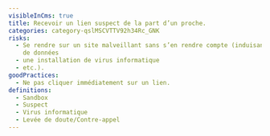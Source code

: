 ```yaml
---
visibleInCms: true
title: Recevoir un lien suspect de la part d’un proche.
categories: category-qslMSCVTTV92h34Rc_GNK
risks:
  - Se rendre sur un site malveillant sans s’en rendre compte (induisant un vol
    de données
  - une installation de virus informatique
  - etc.).
goodPractices:
  - Ne pas cliquer immédiatement sur un lien.
definitions:
  - Sandbox
  - Suspect
  - Virus informatique
  - Levée de doute/Contre-appel
---
```


